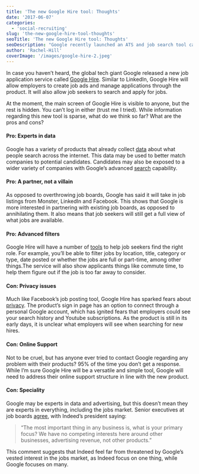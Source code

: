 ```yaml
---
title: 'The new Google Hire tool: Thoughts'
date: '2017-06-07'
categories:
  - 'social-recruiting'
slug: 'the-new-google-hire-tool-thoughts'
seoTitle: 'The new Google Hire tool: Thoughts'
seoDescription: "Google recently launched an ATS and job search tool called Google Hire. As a pure ATS provider, what do we think of Google's latest venture?"
author: 'Rachel-Hill'
coverImage: '/images/google-hire-2.jpeg'
---
```


In case you haven’t heard, the global tech giant Google released a new job application service called [Google Hire](https://hire.withgoogle.com/sign-in?next=%2F). Similar to LinkedIn, Google Hire will allow employers to create job ads and manage applications through the product. It will also allow job seekers to search and apply for jobs.

At the moment, the main screen of Google Hire is visible to anyone, but the rest is hidden. You can’t log in either (trust me I tried). While information regarding this new tool is sparse, what do we think so far? What are the pros and cons?

#### **Pro: Experts in data**

Google has a variety of products that already collect [data](https://qz.com/969114/googles-new-jobs-product-could-benefit-from-everything-else-google-knows-about-you/) about what people search across the internet. This data may be used to better match companies to potential candidates. Candidates may also be exposed to a wider variety of companies with Google’s advanced [search](https://techcrunch.com/2017/05/17/google-to-launch-a-jobs-search-engine-in-the-u-s/?ncid=rss) capability.

#### **Pro: A partner, not a villain**

As opposed to overthrowing job boards, Google has said it will take in job listings from Monster, LinkedIn and Facebook. This shows that Google is more interested in partnering with existing job boards, as opposed to annihilating them. It also means that job seekers will still get a full view of what jobs are available.

#### **Pro: Advanced filters**

Google Hire will have a number of [tools](https://techcrunch.com/2017/05/17/google-to-launch-a-jobs-search-engine-in-the-u-s/?ncid=rss) to help job seekers find the right role. For example, you’ll be able to filter jobs by location, title, category or type, date posted or whether the jobs are full or part-time, among other things.The service will also show applicants things like commute time, to help them figure out if the job is too far away to consider.

#### **Con: Privacy issues**

Much like Facebook’s job posting tool, Google Hire has sparked fears about [privacy](https://www.rt.com/viral/385064-google-hire-browsing-history/). The product’s sign in page has an option to connect through a personal Google account, which has ignited fears that employers could see your search history and Youtube subscriptions. As the product is still in its early days, it is unclear what employers will see when searching for new hires.

#### **Con: Online Support**

Not to be cruel, but has anyone ever tried to contact Google regarding any problem with their products? 95% of the time you don’t get a response. While I’m sure Google Hire will be a versatile and simple tool, Google will need to address their online support structure in line with the new product.

#### **Con: Speciality**

Google may be experts in data and advertising, but this doesn’t mean they are experts in everything, including the jobs market. Senior executives at job boards [agree](https://qz.com/969114/googles-new-jobs-product-could-benefit-from-everything-else-google-knows-about-you/), with Indeed’s president saying:

> “The most important thing in any business is, what is your primary focus? We have no competing interests here around other businesses, advertising revenue, not other products.”

This comment suggests that Indeed feel far from threatened by Google’s vested interest in the jobs market, as Indeed focus on one thing, while Google focuses on many.
